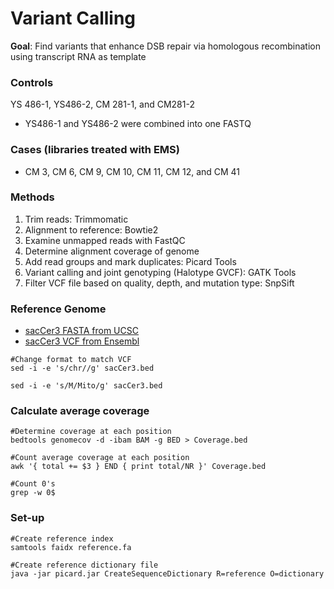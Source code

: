 # Variant Calling

**Goal**: Find variants that enhance DSB repair via homologous recombination using transcript RNA as template

### Controls
YS 486-1, YS486-2, CM 281-1, and CM281-2
* YS486-1 and YS486-2 were combined into one FASTQ

### Cases (libraries treated with EMS)
* CM 3, CM 6, CM 9, CM 10, CM 11, CM 12, and CM 41

### Methods
1. Trim reads: Trimmomatic
2. Alignment to reference: Bowtie2
3. Examine unmapped reads with FastQC
4. Determine alignment coverage of genome
5. Add read groups and mark duplicates: Picard Tools
6. Variant calling and joint genotyping (Halotype GVCF): GATK Tools
7. Filter VCF file based on quality, depth, and mutation type: SnpSift

### Reference Genome
* [sacCer3 FASTA from UCSC](http://hgdownload.soe.ucsc.edu/goldenPath/sacCer3/bigZips/)
* [sacCer3 VCF from Ensembl](https://www.ensembl.org/info/data/ftp/index.html)

```
#Change format to match VCF
sed -i -e 's/chr//g' sacCer3.bed
```
```
sed -i -e 's/M/Mito/g' sacCer3.bed
```

### Calculate average coverage
```
#Determine coverage at each position
bedtools genomecov -d -ibam BAM -g BED > Coverage.bed
```
```
#Count average coverage at each position
awk '{ total += $3 } END { print total/NR }' Coverage.bed
```
```
#Count 0's
grep -w 0$
```

### Set-up
```
#Create reference index
samtools faidx reference.fa
```
```
#Create reference dictionary file
java -jar picard.jar CreateSequenceDictionary R=reference O=dictionary
```
